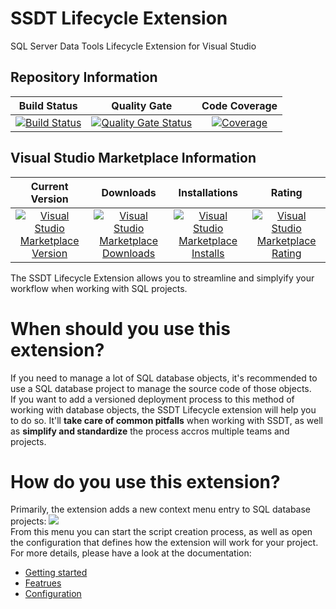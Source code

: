 # SSDT Lifecycle Extension
SQL Server Data Tools Lifecycle Extension for Visual Studio

## Repository Information
|Build Status|Quality Gate|Code Coverage|
|:--:|:--:|:--:|
|[![Build Status](https://dev.azure.com/herdo-opensource/SSDT%20Lifecycle%20Extension/_apis/build/status/Herdo.SSDTLifecycleExtension?branchName=master)](https://dev.azure.com/herdo-opensource/SSDT%20Lifecycle%20Extension/_build/latest?definitionId=1&branchName=master)|[![Quality Gate Status](https://sonarcloud.io/api/project_badges/measure?project=SSDTLifecycleExtension&metric=alert_status)](https://sonarcloud.io/dashboard?id=SSDTLifecycleExtension)|[![Coverage](https://sonarcloud.io/api/project_badges/measure?project=SSDTLifecycleExtension&metric=coverage)](https://sonarcloud.io/dashboard?id=SSDTLifecycleExtension)|

## Visual Studio Marketplace Information
|Current Version|Downloads|Installations|Rating|
|:--:|:--:|:--:|:--:|
|[![Visual Studio Marketplace Version](https://img.shields.io/visual-studio-marketplace/v/Herdo.SSDTLifecycleExtension.svg?logo=Azure%20Pipelines)](https://marketplace.visualstudio.com/items?itemName=Herdo.SSDTLifecycleExtension)|[![Visual Studio Marketplace Downloads](https://img.shields.io/visual-studio-marketplace/d/Herdo.SSDTLifecycleExtension.svg?logo=Visual%20Studio%20Code)](https://marketplace.visualstudio.com/items?itemName=Herdo.SSDTLifecycleExtension)|[![Visual Studio Marketplace Installs](https://img.shields.io/visual-studio-marketplace/i/Herdo.SSDTLifecycleExtension.svg?logo=Visual%20Studio%20Code)](https://marketplace.visualstudio.com/items?itemName=Herdo.SSDTLifecycleExtension)|[![Visual Studio Marketplace Rating](https://img.shields.io/visual-studio-marketplace/r/Herdo.SSDTLifecycleExtension.svg?logo=Visual%20Studio%20Code)](https://marketplace.visualstudio.com/items?itemName=Herdo.SSDTLifecycleExtension)|

The SSDT Lifecycle Extension allows you to streamline and simplyify your workflow when working with SQL projects.

# When should you use this extension?
If you need to manage a lot of SQL database objects, it's recommended to use a SQL database project to manage the source code of those objects.  
If you want to add a versioned deployment process to this method of working with database objects, the SSDT Lifecycle extension will help you to do so. It'll __take care of common pitfalls__ when working with SSDT, as well as __simplify and standardize__ the process accros multiple teams and projects.

# How do you use this extension?
Primarily, the extension adds a new context menu entry to SQL database projects:
<a href="https://raw.githubusercontent.com/Herdo/SSDTLifecycleExtension/master/images/context-menu.png">![](https://raw.githubusercontent.com/Herdo/SSDTLifecycleExtension/master/images/context-menu.png)</a>  
From this menu you can start the script creation process, as well as open the configuration that defines how the extension will work for your project. For more details, please have a look at the documentation:
- [Getting started](https://github.com/Herdo/SSDTLifecycleExtension/wiki/Getting-started)
- [Featrues](https://github.com/Herdo/SSDTLifecycleExtension/wiki/Features)
- [Configuration](https://github.com/Herdo/SSDTLifecycleExtension/wiki/Configuration)
